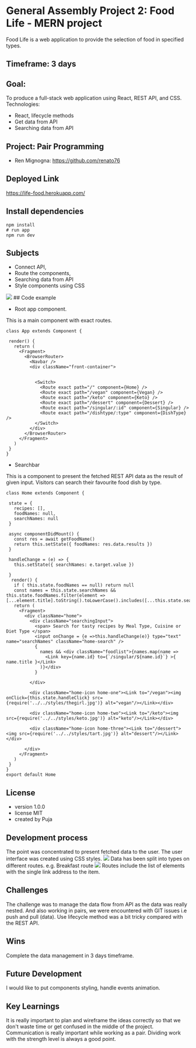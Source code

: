 

# General Assembly Project 2: Food Life - MERN project
Food Life is a web application to provide the selection of food in specified types.

## Timeframe: 3 days

## Goal:
To produce a full-stack web application using React, REST API, and CSS.
Technologies:
- React, lifecycle methods
- Get data from API
- Searching data from API
##  Project: Pair Programming
- Ren Mignogna: https://github.com/renato76 
## Deployed Link
https://life-food.herokuapp.com/
## Install dependencies
```
npm install
# run app
npm run dev
```
## Subjects
* Connect API,
* Route the components,
* Searching data from API
* Style components using CSS
<img src='./src/styles/home.png' >
## Code example
 
- Root app component.
 
This is a main component with exact routes.
```
class App extends Component {
 
 render() {
   return (
     <Fragment>
       <BrowserRouter>
         <Navbar />
         <div className="front-container">
        
        
           <Switch>
             <Route exact path="/" component={Home} />
             <Route exact path="/vegan" component={Vegan} />
             <Route exact path="/keto" component={Keto} />
             <Route exact path="/dessert" component={Dessert} />
             <Route exact path="/singular/:id" component={Singular} />
             <Route exact path="/dishtype/:type" component={DishType} />
           </Switch>
         </div>
       </BrowserRouter>
     </Fragment>
   )
 }
}
```
 
- Searchbar
 
This is a component to present the fetched REST API data as the result of given input. Visitors can search their favourite food dish by type.
```
class Home extends Component {
 
 state = {
   recipes: [],
   foodNames: null,
   searchNames: null
 }
 
 async componentDidMount() {
   const res = await getFoodName()
   return this.setState({ foodNames: res.data.results })
 }
 
 handleChange = (e) => {
   this.setState({ searchNames: e.target.value })
 
 }
  render() {
   if ( this.state.foodNames == null) return null
   const names = this.state.searchNames && this.state.foodNames.filter(element => [...element.title].toString().toLowerCase().includes([...this.state.searchNames].toString().toLowerCase()))
   return (
     <Fragment>
       <div className="home">
         <div className="searchingInput">
           <span> Search for tasty recipes by Meal Type, Cuisine or Diet Type </span>
           <input onChange = {e =>this.handleChange(e)} type="text" name="searchNames" className="home-search" />
           {
             names && <div className="foodlist">{names.map(name =>
               <Link key={name.id} to={`/singular/${name.id}`} >{ name.title }</Link>
             )}</div>
           }
          
         </div>
        
         <div className="home-icon home-one"><Link to="/vegan"><img onClick={this.state.handleClick} src={require('../../styles/thegirl.jpg')} alt="vegan"/></Link></div>
        
         <div className="home-icon home-two"><Link to="/keto"><img src={require('../../styles/keto.jpg')} alt="keto"/></Link></div>
        
         <div className="home-icon home-three"><Link to="/dessert"><img src={require('../../styles/tart.jpg')} alt="dessert"/></Link></div>
      
       </div>
     </Fragment>
   )
 }
}
export default Home
```
 
## License
* version 1.0.0
* license MIT
* created by Puja
## Development process
The point was concentrated to present fetched data to the user.
The user interface was created using CSS styles.
<img src="./src/styles/searchbar.png" />
Data has been split into types on different routes.
e.g. Breakfast route
<img src="./src/styles/breakfast.png"  />
Routes include the list of elements with the single link address to the item.

## Challenges
The challenge was to manage the data flow from API as the data was really nested. And also working in pairs, we were encountered with GIT issues i.e push and pull (data). Use lifecycle method was a bit tricky compared with the REST API.
## Wins
Complete the data management in 3 days timeframe.
 
## Future Development
 
I would like to put components styling, handle events animation.

## Key Learnings
It is really important to plan and wireframe the ideas correctly so that we don't waste time or get confused in the middle of the project. Communication is really important while working as a pair. Dividing work with the strength level is always a good point. 
 


